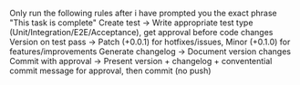 Only run the following rules after i have prompted you the exact phrase "This task is complete"
Create test → Write appropriate test type (Unit/Integration/E2E/Acceptance), get approval before code changes
Version on test pass → Patch (+0.0.1) for hotfixes/issues, Minor (+0.1.0) for features/improvements
Generate changelog → Document version changes
Commit with approval → Present version + changelog + conventential commit message for approval, then commit (no push)